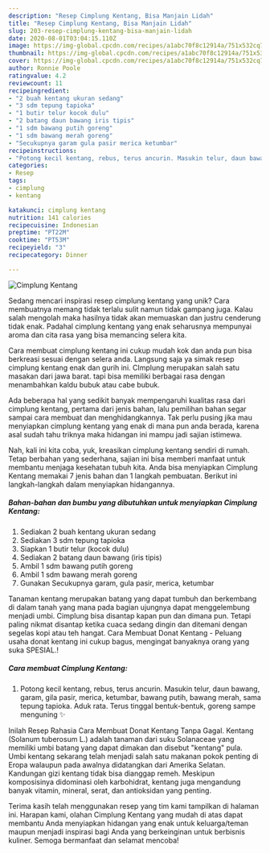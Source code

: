 ```yaml
---
description: "Resep Cimplung Kentang, Bisa Manjain Lidah"
title: "Resep Cimplung Kentang, Bisa Manjain Lidah"
slug: 203-resep-cimplung-kentang-bisa-manjain-lidah
date: 2020-08-01T03:04:15.110Z
image: https://img-global.cpcdn.com/recipes/a1abc70f8c12914a/751x532cq70/cimplung-kentang-foto-resep-utama.jpg
thumbnail: https://img-global.cpcdn.com/recipes/a1abc70f8c12914a/751x532cq70/cimplung-kentang-foto-resep-utama.jpg
cover: https://img-global.cpcdn.com/recipes/a1abc70f8c12914a/751x532cq70/cimplung-kentang-foto-resep-utama.jpg
author: Ronnie Poole
ratingvalue: 4.2
reviewcount: 11
recipeingredient:
- "2 buah kentang ukuran sedang"
- "3 sdm tepung tapioka"
- "1 butir telur kocok dulu"
- "2 batang daun bawang iris tipis"
- "1 sdm bawang putih goreng"
- "1 sdm bawang merah goreng"
- "Secukupnya garam gula pasir merica ketumbar"
recipeinstructions:
- "Potong kecil kentang, rebus, terus ancurin. Masukin telur, daun bawang, garam, gila pasir, merica, ketumbar, bawang putih, bawang merah, sama tepung tapioka. Aduk rata. Terus tinggal bentuk-bentuk, goreng sampe menguning ✨"
categories:
- Resep
tags:
- cimplung
- kentang

katakunci: cimplung kentang 
nutrition: 141 calories
recipecuisine: Indonesian
preptime: "PT22M"
cooktime: "PT53M"
recipeyield: "3"
recipecategory: Dinner

---
```



![Cimplung Kentang](https://img-global.cpcdn.com/recipes/a1abc70f8c12914a/751x532cq70/cimplung-kentang-foto-resep-utama.jpg)

Sedang mencari inspirasi resep cimplung kentang yang unik? Cara membuatnya memang tidak terlalu sulit namun tidak gampang juga. Kalau salah mengolah maka hasilnya tidak akan memuaskan dan justru cenderung tidak enak. Padahal cimplung kentang yang enak seharusnya mempunyai aroma dan cita rasa yang bisa memancing selera kita.

Cara membuat cimplung kentang ini cukup mudah kok dan anda pun bisa berkreasi sesuai dengan selera anda. Langsung saja ya simak resep cimplung kentang enak dan gurih ini. CImplung merupakan salah satu masakan dari jawa barat. tapi bisa memiliki berbagai rasa dengan menambahkan kaldu bubuk atau cabe bubuk.

Ada beberapa hal yang sedikit banyak mempengaruhi kualitas rasa dari cimplung kentang, pertama dari jenis bahan, lalu pemilihan bahan segar sampai cara membuat dan menghidangkannya. Tak perlu pusing jika mau menyiapkan cimplung kentang yang enak di mana pun anda berada, karena asal sudah tahu triknya maka hidangan ini mampu jadi sajian istimewa.


Nah, kali ini kita coba, yuk, kreasikan cimplung kentang sendiri di rumah. Tetap berbahan yang sederhana, sajian ini bisa memberi manfaat untuk membantu menjaga kesehatan tubuh kita. Anda bisa menyiapkan Cimplung Kentang memakai 7 jenis bahan dan 1 langkah pembuatan. Berikut ini langkah-langkah dalam menyiapkan hidangannya.

<!--inarticleads1-->

##### Bahan-bahan dan bumbu yang dibutuhkan untuk menyiapkan Cimplung Kentang:

1. Sediakan 2 buah kentang ukuran sedang
1. Sediakan 3 sdm tepung tapioka
1. Siapkan 1 butir telur (kocok dulu)
1. Sediakan 2 batang daun bawang (iris tipis)
1. Ambil 1 sdm bawang putih goreng
1. Ambil 1 sdm bawang merah goreng
1. Gunakan Secukupnya garam, gula pasir, merica, ketumbar


Tanaman kentang merupakan batang yang dapat tumbuh dan berkembang di dalam tanah yang mana pada bagian ujungnya dapat menggelembung menjadi umbi. Cimplung bisa disantap kapan pun dan dimana pun. Tetapi paling nikmat disantap ketika cuaca sedang dingin dan ditemani dengan segelas kopi atau teh hangat. Cara Membuat Donat Kentang - Peluang usaha donat kentang ini cukup bagus, mengingat banyaknya orang yang suka SPESIAL.! 

<!--inarticleads2-->

##### Cara membuat Cimplung Kentang:

1. Potong kecil kentang, rebus, terus ancurin. Masukin telur, daun bawang, garam, gila pasir, merica, ketumbar, bawang putih, bawang merah, sama tepung tapioka. Aduk rata. Terus tinggal bentuk-bentuk, goreng sampe menguning ✨


Inilah Resep Rahasia Cara Membuat Donat Kentang Tanpa Gagal. Kentang (Solanum tuberosum L.) adalah tanaman dari suku Solanaceae yang memiliki umbi batang yang dapat dimakan dan disebut &#34;kentang&#34; pula. Umbi kentang sekarang telah menjadi salah satu makanan pokok penting di Eropa walaupun pada awalnya didatangkan dari Amerika Selatan. Kandungan gizi kentang tidak bisa dianggap remeh. Meskipun komposisinya didominasi oleh karbohidrat, kentang juga mengandung banyak vitamin, mineral, serat, dan antioksidan yang penting. 

Terima kasih telah menggunakan resep yang tim kami tampilkan di halaman ini. Harapan kami, olahan Cimplung Kentang yang mudah di atas dapat membantu Anda menyiapkan hidangan yang enak untuk keluarga/teman maupun menjadi inspirasi bagi Anda yang berkeinginan untuk berbisnis kuliner. Semoga bermanfaat dan selamat mencoba!
